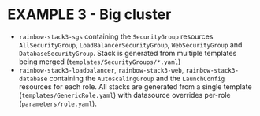 EXAMPLE 3 - Big cluster
=======================

* `rainbow-stack3-sgs` containing the `SecurityGroup` resources `AllSecurityGroup`, `LoadBalancerSecurityGroup`, `WebSecurityGroup` and `DatabaseSecurityGroup`. Stack is generated from multiple templates being merged (`templates/SecurityGroups/*.yaml`)
* `rainbow-stack3-loadbalancer`, `rainbow-stack3-web`, `rainbow-stack3-database` containing the `AutoscalingGroup` and the `LaunchConfig` resources for each role. All stacks are generated from a single template (`templates/GenericRole.yaml`) with datasource overrides per-role (`parameters/role.yaml`).

